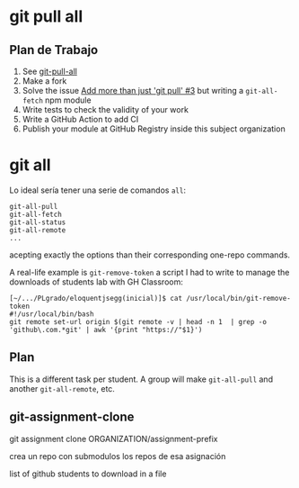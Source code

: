 # git pull all

## Plan de Trabajo

1. See [git-pull-all](https://github.com/tatsuyaoiw/git-pull-all)
2. Make a fork
3. Solve the issue [Add more than just 'git pull' #3](https://github.com/tatsuyaoiw/git-pull-all/issues/3) but writing a `git-all-fetch` npm module
4. Write tests to check the validity of your work
5. Write a GitHub Action to add CI
6. Publish your module at GitHub Registry inside this subject organization

# git all

Lo ideal sería tener una serie de comandos `all`:

```
git-all-pull
git-all-fetch
git-all-status
git-all-remote
...
```


acepting exactly the options than their corresponding one-repo commands.

A real-life example is `git-remove-token` a script I had to write to manage the downloads
of students lab with GH Classroom:

```
[~/.../PLgrado/eloquentjsegg(inicial)]$ cat /usr/local/bin/git-remove-token
#!/usr/local/bin/bash
git remote set-url origin $(git remote -v | head -n 1  | grep -o 'github\.com.*git' | awk '{print "https://"$1}')
```

## Plan

This is a different task per student. A group will make `git-all-pull` and another 
`git-all-remote`, etc.

## git-assignment-clone

git assignment clone ORGANIZATION/assignment-prefix

crea  un repo con submodulos los repos de esa asignación

list of github students to download in a file
